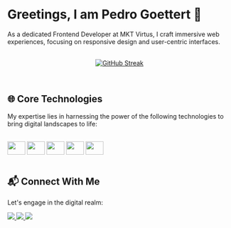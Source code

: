 # Greetings, I am Pedro Goettert 👋

As a dedicated Frontend Developer at MKT Virtus, I craft immersive web experiences, focusing on responsive design and user-centric interfaces.
<br>
<br>

<div align="center">

  [![GitHub Streak](https://streak-stats.demolab.com?user=PedroGoettert&theme=midnight-purple)](https://git.io/streak-stats)
  
</div>

<br>

## 🌐 Core Technologies
My expertise lies in harnessing the power of the following technologies to bring digital landscapes to life:
<div style="display: inline_block"><br>
  <img align="center" height="30" width="40" src="https://cdn.jsdelivr.net/gh/devicons/devicon@latest/icons/javascript/javascript-original.svg" />
  <img align="center" height="30" width="40" src="https://cdn.jsdelivr.net/gh/devicons/devicon@latest/icons/typescript/typescript-original.svg" />
  <img align="center" height="30" width="40" src="https://cdn.jsdelivr.net/gh/devicons/devicon@latest/icons/react/react-original.svg" />
  <img align="center" height="30" width="40" src="https://cdn.jsdelivr.net/gh/devicons/devicon@latest/icons/html5/html5-original.svg" />
  <img align="center" height="30" width="40" src="https://cdn.jsdelivr.net/gh/devicons/devicon@latest/icons/css3/css3-original.svg" />
</div>

<br />

## 📬 Connect With Me
Let's engage in the digital realm:

<a href="https://www.instagram.com/pedro_goettert" target="_blank">
  <img src="https://img.shields.io/badge/-Instagram-%23E4405F?style=for-the-badge&logo=instagram&logoColor=white" target="_blank">
</a>
<a href="https://www.linkedin.com/in/pedro-de-souza-goettert-4666a417b/" target="_blank">
  <img src="https://img.shields.io/badge/-LinkedIn-%230077B5?style=for-the-badge&logo=linkedin&logoColor=white" target="_blank">
</a> 
<a href = "mailto:pedro.goettert@gmail.com">
  <img src="https://img.shields.io/badge/-Gmail-%23333?style=for-the-badge&logo=gmail&logoColor=white" target="_blank">
</a>
<br>
<br>
